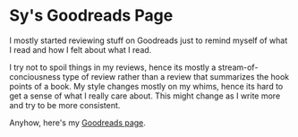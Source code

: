 # Sy's Goodreads Page
I mostly started reviewing stuff on Goodreads just to remind myself of what I read and how I felt about what I read.

I try not to spoil things in my reviews, hence its mostly a stream-of-conciousness type of review rather than a review that summarizes the hook points of a book.  My style changes mostly on my whims, hence its hard to get a sense of what I really care about.  This might change as I write more and try to be more consistent.

Anyhow, here's my [Goodreads page](https://www.goodreads.com/review/list/110819831?shelf=read).